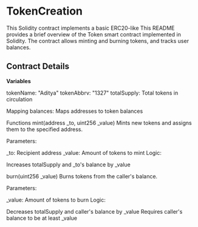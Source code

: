 # TokenCreation

This Solidity contract implements a basic ERC20-like This README provides a brief overview of the Token smart contract implemented in Solidity. The contract allows minting and burning tokens, and tracks user balances.

## **Contract Details**

**Variables**

tokenName: "Aditya"
tokenAbbrv: "1327"
totalSupply: Total tokens in circulation

Mapping
balances: Maps addresses to token balances

Functions
mint(address _to, uint256 _value)
Mints new tokens and assigns them to the specified address.

Parameters:

_to: Recipient address
_value: Amount of tokens to mint
Logic:

Increases totalSupply and _to's balance by _value

burn(uint256 _value)
Burns tokens from the caller's balance.

Parameters:

_value: Amount of tokens to burn
Logic:

Decreases totalSupply and caller's balance by _value
Requires caller's balance to be at least _value

